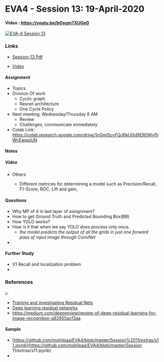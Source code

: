 # EVA4 - Session 13: 19-April-2020

#### Video  : https://youtu.be/bOsgm7XUGe0

[![EVA-4 Session 13](http://img.youtube.com/vi/bOsgm7XUGe0/0.jpg)](https://youtu.be/bOsgm7XUGe0)

### Links

- [Session-13 Pdf](S13.pdf)

- [Video](https://youtu.be/bOsgm7XUGe0)

#### Assignment

- Topics
- Division Of work
  - Cyclic graph
  - Resnet architecture
  - One Cycle Policy
- Next meeting: Wednesday/Thursday 8 AM
  - Review
  - Challenges, communicate immediately
- Colab Link: https://colab.research.google.com/drive/1nGmlScyFQJ6kUGd9ER0WyfhWcEwqsiUN

#### Notes 

##### Video

-  Others

   - Different metrices for determining a model such as Precision/Recall, F1-Score, ROC, Lift and gain, 


#### Questions

- Why MP of 4 in last layer of assignment?
- How to get Ground Truth and Predicted Bounding Box(BB)
- How YOLO works?
- How is it that when we say YOLO does process only once.
  - *the model predicts the output of all the grids in just one forward pass of input image through ConvNet*
- 

#### Further Study

- V1 Recall and localization problem
- 

### References

### <img src="D:\Praveen\SourceControl\github\praveenraghuvanshi1512\EVA4\Session-13\Assignment-13\Assignment-13-1\praveen-cup.png" style="zoom:60%;" />



- [Training and investigating Residual Nets](http://torch.ch/blog/2016/02/04/resnets.html)
- [Deep learning residual networks](http://datahacker.rs/deep-learning-residual-networks/)
- https://medium.com/deepreview/review-of-deep-residual-learning-for-image-recognition-a92955acf3aa

#### Sample

- [https://github.com/mshilpaa/EVA4/blob/master/Session%2011/extras/s11.ipynb](https://github.com/mshilpaa/EVA4/blob/master/Session 11/extras/s11.ipynb)
- 



